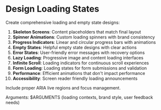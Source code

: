 # Design Loading States

Create comprehensive loading and empty state designs:

1. **Skeleton Screens**: Content placeholders that match final layout
2. **Spinner Animations**: Custom loading spinners with brand consistency
3. **Progress Indicators**: Linear and circular progress bars with animations
4. **Empty States**: Helpful empty state designs with clear actions
5. **Error States**: User-friendly error messages with recovery options
6. **Lazy Loading**: Progressive image and content loading interfaces
7. **Infinite Scroll**: Loading indicators for continuous scroll experiences
8. **Form Loading**: Loading states for form submissions and validation
9. **Performance**: Efficient animations that don't impact performance
10. **Accessibility**: Screen reader friendly loading announcements

Include proper ARIA live regions and focus management.

Arguments: $ARGUMENTS (loading contexts, brand style, user feedback needs)
